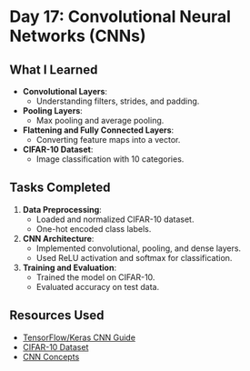 # Day 17: Convolutional Neural Networks (CNNs)

## What I Learned
- **Convolutional Layers**:
  - Understanding filters, strides, and padding.
- **Pooling Layers**:
  - Max pooling and average pooling.
- **Flattening and Fully Connected Layers**:
  - Converting feature maps into a vector.
- **CIFAR-10 Dataset**:
  - Image classification with 10 categories.

## Tasks Completed
1. **Data Preprocessing**:
   - Loaded and normalized CIFAR-10 dataset.
   - One-hot encoded class labels.
2. **CNN Architecture**:
   - Implemented convolutional, pooling, and dense layers.
   - Used ReLU activation and softmax for classification.
3. **Training and Evaluation**:
   - Trained the model on CIFAR-10.
   - Evaluated accuracy on test data.

## Resources Used
- [TensorFlow/Keras CNN Guide](https://www.tensorflow.org/tutorials/images/cnn)
- [CIFAR-10 Dataset](https://www.cs.toronto.edu/~kriz/cifar.html)
- [CNN Concepts](https://cs231n.github.io/convolutional-networks/)
